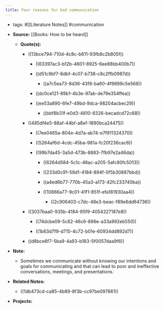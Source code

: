 ```yaml
---
title: Four reasons for bad communication
---
```


- tags: #[[Literature Notes]] #communication 

- **Source:** [[Books: How to be heard]]
	 - **Quote(s):**
		 - ((13bce794-710d-4c8c-b611-93fb8c2b805f))
			 - ((63397ac3-b12b-4601-8925-6ee88bb400b7))

			 - ((d51c9bf7-8dbf-4c07-b738-c8c2ffb0987d))
				 - ((a7c5ea73-8d36-43f8-ba60-4f9899c5e568))

			 - ((dc0ce121-89b1-4b3e-97ab-de79e354ffea))

			 - ((ee53a890-6fe7-49bd-9dca-98204acbec29))
				 - ((bbf8b31f-e0d3-4810-8326-becadcd72c68))

		 - ((485df4e5-88af-44bf-a8ef-1890bca24475))
			 - ((7ee0465a-804e-4d7a-ab74-e7f911324370))

			 - ((5264af6d-4cdc-45ba-981a-fc20f236cac6))

			 - ((99b7da45-3a5d-473b-8883-7fb97e2a46da))
				 - ((6264d584-5c1c-46ac-a205-5afc80fc5013))

				 - ((233d0c91-59d1-4184-894f-0f5b30887bbd))

				 - ((a4ed6b77-770b-45a3-a173-42fc233740ba))

				 - ((10866a77-9c01-41f1-851f-efa181930aa4))
					 - ((2c906403-c7dc-48e3-beac-f89e6dd64736))

		 - ((3037baa0-935b-4184-85f9-4054327187e8))
			 - ((74dcbe09-5c82-46c6-886e-a33a992eb550))

			 - ((1b63d7f9-d715-4c72-b01e-60934dd892d7))

		 - ((d8bce6f7-5ba9-4a93-b183-5f0057daa9f6))

- **Note:** 
	 - Sometimes we communicate without knowing our intentions and goals for communicating and that can lead to poor and ineffective conversations, meetings, and presentations.

- **Related Notes:**
	 - ((1db473cd-ca85-4b89-8f3b-cc97be097861))

- **Projects:**
